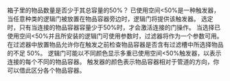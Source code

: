 <lore>
箱子里的物品数量是否少于其总容量的50%？
</lore>
<no_lore>
已使用空间&lt;50%是一种触发器，当任意种类的逻辑门被放置在物品容器旁边时，逻辑门将提供该触发器。
</no_lore>

<chapter name="条件"/>
选定时，只有当连接的物品容器容量少于50%时，才会激活连接的门操作。

<chapter name="参数"/>
当选择已使用空间&lt;50%并且所安装的逻辑门可使用参数时，过滤器将作为一个参数可用。
在过滤器中放置物品允许你在触发之前检查物品容器是否含有过滤槽中所选择物品的不足 50%。

<chapter name="触发器方向"/>
逻辑门可能以不同颜色显示多重已使用空间&lt;50%触发器，以表示连接的每个不同的物品容器。
触发器的颜色表示物品容器相对于管道的方向，你可以借此区分各个物品容器。

